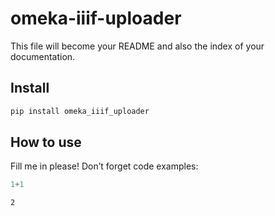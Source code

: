 omeka-iiif-uploader
================

<!-- WARNING: THIS FILE WAS AUTOGENERATED! DO NOT EDIT! -->

This file will become your README and also the index of your
documentation.

## Install

``` sh
pip install omeka_iiif_uploader
```

## How to use

Fill me in please! Don’t forget code examples:

``` python
1+1
```

    2
